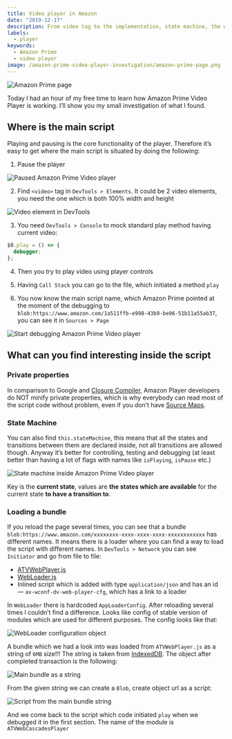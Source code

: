 ```yaml
---
title: Video player in Amazon
date: "2019-12-17"
description: From video tag to the implementation, state machine, the way bundle is loaded, bundle names
labels:
  - player
keywords:
  - Amazon Prime
  - video player
image: /amazon-prime-video-player-investigation/amazon-prime-page.png
---
```


![Amazon Prime page](/amazon-prime-video-player-investigation/amazon-prime-page.png)

Today I had an hour of my free time to learn how Amazon Prime Video Player is working. I’ll show you my small investigation of what I found.

## Where is the main script

Playing and pausing is the core functionality of the player. Therefore it’s easy to get where the main script is situated by doing the following:

1. Pause the player

![Paused Amazon Prime Video player](/amazon-prime-video-player-investigation/paused-amazon-player.png)

2. Find `<video>` tag in `DevTools > Elements`. It could be 2 video elements, you need the one which is both 100% width and height

![Video element in DevTools](/amazon-prime-video-player-investigation/video-element-in-devtools.png)

3. You need `DevTools > Console` to mock standard play method having current video:

```javascript title=Video play method patching for start of debugging
$0.play = () => {
  debugger;
};
```

4. Then you try to play video using player controls

5. Having `Call Stack` you can go to the file, which initiated a method `play`

6. You now know the main script name, which Amazon Prime pointed at the moment of the debugging to `blob:https://www.amazon.com/1a511ffb-e998-43b9-be96-51b11a55ab37`, you can see it in `Sources > Page`

![Start debugging Amazon Prime Video player](/amazon-prime-video-player-investigation/start-debugging.png)

## What can you find interesting inside the script

### Private properties

In comparison to Google and [Closure Compiler](https://developers.google.com/closure/compiler), Amazon Player developers do NOT minify private properties, which is why everybody can read most of the script code without problem, even if you don’t have [Source Maps](https://developer.mozilla.org/en-US/docs/Tools/Debugger/How_to/Use_a_source_map).

### State Machine

You can also find `this.stateMachine`, this means that all the states and transitions between them are declared inside, not all transitions are allowed though. Anyway it’s better for controlling, testing and debugging (at least better than having a lot of flags with names like `isPlaying`, `isPause` etc.)

![State machine inside Amazon Prime Video player](/amazon-prime-video-player-investigation/state-machine.png)

Key is the **current state**, values are **the states which are available** for the current state **to have a transition to**.

### Loading a bundle

If you reload the page several times, you can see that a bundle `blob:https://www.amazon.com/xxxxxxxx-xxxx-xxxx-xxxx-xxxxxxxxxxxx` has different names. It means there is a loader where you can find a way to load the script with different names. In `DevTools > Network` you can see `Initiator` and go from file to file:

- [ATVWebPlayer.js](https://js-assets.aiv-cdn.net/playback/web_player/ATVWebPlayer/1.0.200751.0/js/ATVWebPlayer.js)
- [WebLoader.js](https://js-assets.aiv-cdn.net/playback/web_player/WebLoader.js)
- Inlined script which is added with type `application/json` and has an id — `av-wconf-dv-web-player-cfg`, which has a link to a loader

In `WebLoader` there is hardcoded `AppLoaderConfig`. After reloading several times I couldn’t find a difference. Looks like config of stable version of modules which are used for different purposes. The config looks like that:

![WebLoader configuration object](/amazon-prime-video-player-investigation/amazon-prime-video-player-config.png)

A bundle which we had a look into was loaded from `ATVWebPlayer.js` as a string of `6MB` size!!! The string is taken from [IndexedDB](https://developer.mozilla.org/en-US/docs/Web/API/IndexedDB_API). The object after completed transaction is the following:

![Main bundle as a string](/amazon-prime-video-player-investigation/main-bundle-string.png)

From the given string we can create a `Blob`, create object url as a script:

![Script from the main bundle string](/amazon-prime-video-player-investigation/script-from-main-bundle-string.png)

And we come back to the script which code initiated `play` when we debugged it in the first section. The name of the module is `ATVWebCascadesPlayer`
